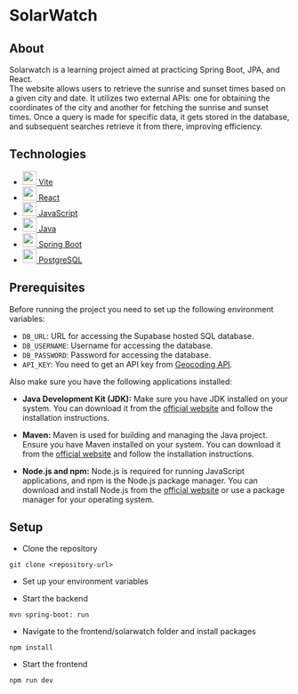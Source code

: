 # SolarWatch

## About
Solarwatch is a learning project aimed at practicing Spring Boot, JPA, and React.<br>
The website allows users to retrieve the sunrise and sunset times based on a given city and date. It utilizes two external APIs: one for obtaining the coordinates of the city and another for fetching the sunrise and sunset times. Once a query is made for specific data, it gets stored in the database, and subsequent searches retrieve it from there, improving efficiency.

## Technologies
* <a href="https://vitejs.dev/" target="blank"><img src="https://github.com/get-icon/geticon/blob/master/icons/vite.svg" height="25" /> Vite </a>
* <a href="https://react.dev/" target="blank"><img src="https://github.com/get-icon/geticon/blob/master/icons/react.svg" height="25" /> React </a>
* <a href="https://www.javascript.com/" target="blank"><img src="https://github.com/get-icon/geticon/blob/master/icons/javascript.svg" height="25" /> JavaScript </a>
* <a href="https://www.java.com/en/" target="blank"><img src="https://github.com/get-icon/geticon/blob/master/icons/java.svg" height="25" /> Java </a>
* <a href="https://spring.io/projects/spring-boot" target="blank"><img src="https://github.com/get-icon/geticon/blob/master/icons/spring.svg" height="25" /> Spring Boot </a>
* <a href="https://www.postgresql.org/" target="blank"><img src="https://github.com/get-icon/geticon/blob/master/icons/postgresql.svg" height="25" /> PostgreSQL </a>

## Prerequisites
Before running the project you need to set up the following environment variables:

- `DB_URL`: URL for accessing the Supabase hosted SQL database.
- `DB_USERNAME`: Username for accessing the database.
- `DB_PASSWORD`: Password for accessing the database.
- `API_KEY`: You need to get an API key from <a href="https://openweathermap.org/api/geocoding-api" target=blank>Geocoding API</a>.

Also make sure you have the following applications installed:
  
- **Java Development Kit (JDK):** Make sure you have JDK installed on your system. You can download it from the [official website](https://www.oracle.com/java/technologies/javase-jdk11-downloads.html) and follow the installation instructions.

- **Maven:** Maven is used for building and managing the Java project. Ensure you have Maven installed on your system. You can download it from the [official website](https://maven.apache.org/download.cgi) and follow the installation instructions.

- **Node.js and npm:** Node.js is required for running JavaScript applications, and npm is the Node.js package manager. You can download and install Node.js from the [official website](https://nodejs.org/en/download/) or use a package manager for your operating system.

## Setup

- Clone the repository <br>
```
git clone <repository-url>
```
- Set up your environment variables

- Start the backend
```
mvn spring-boot: run
```

- Navigate to the frontend/solarwatch folder and install packages
```
npm install
```
- Start the frontend
```
npm run dev
```
  
  



